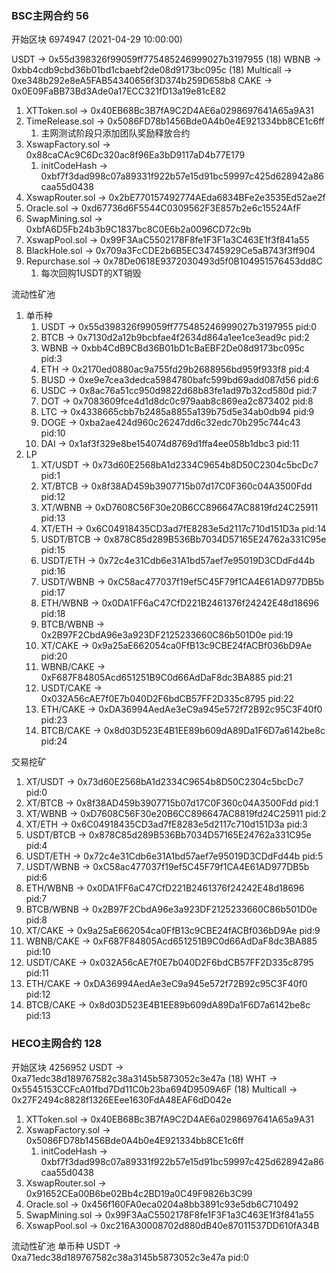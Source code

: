 ### BSC主网合约 56
开始区块 6974947 (2021-04-29 10:00:00)

USDT -> 0x55d398326f99059ff775485246999027b3197955 (18)
WBNB -> 0xbb4cdb9cbd36b01bd1cbaebf2de08d9173bc095c (18)
Multicall -> 0xe348b292e8eA5FAB54340656f3D374b259D658b8
CAKE -> 0x0E09FaBB73Bd3Ade0a17ECC321fD13a19e81cE82

1. XTToken.sol -> 0x40EB68Bc3B7fA9C2D4AE6a0298697641A65a9A31
2. TimeRelease.sol -> 0x5086FD78b1456Bde0A4b0e4E921334bb8CE1c6ff
    1. 主网测试阶段只添加团队奖励释放合约
3. XswapFactory.sol -> 0x88caCAc9C6Dc320ac8f96Ea3bD9117aD4b77E179
    1. initCodeHash -> 0xbf7f3dad998c07a89331f922b57e15d91bc59997c425d628942a86caa55d0438
4. XswapRouter.sol -> 0x2bE770157492774AEda6834BFe2e3535Ed52ae2f
5. Oracle.sol -> 0xd67736d6F5544C0309562F3E857b2e6c15524AfF
6. SwapMining.sol -> 0xbfA6D5Fb24b3b9C1837bc8C0E6b2a0096CD72c9b
7. XswapPool.sol -> 0x99F3AaC5502178F8fe1F3F1a3C463E1f3f841a55
8. BlackHole.sol -> 0x709a3FcCDE2b6B5EC34745929Ce5aB743f3ff904
9. Repurchase.sol -> 0x78De0618E9372030493d5f0B104951576453dd8C
    1. 每次回购1USDT的XT销毁


流动性矿池
1. 单币种 
    1. USDT -> 0x55d398326f99059ff775485246999027b3197955  pid:0
    2. BTCB	-> 0x7130d2a12b9bcbfae4f2634d864a1ee1ce3ead9c  pid:2
    3. WBNB -> 0xbb4CdB9CBd36B01bD1cBaEBF2De08d9173bc095c  pid:3
    4. ETH -> 0x2170ed0880ac9a755fd29b2688956bd959f933f8   pid:4
    5. BUSD -> 0xe9e7cea3dedca5984780bafc599bd69add087d56  pid:6
    6. USDC -> 0x8ac76a51cc950d9822d68b83fe1ad97b32cd580d  pid:7
    7. DOT -> 0x7083609fce4d1d8dc0c979aab8c869ea2c873402   pid:8
    8. LTC -> 0x4338665cbb7b2485a8855a139b75d5e34ab0db94   pid:9
    9. DOGE -> 0xba2ae424d960c26247dd6c32edc70b295c744c43  pid:10
    10. DAI -> 0x1af3f329e8be154074d8769d1ffa4ee058b1dbc3  pid:11
2. LP
    1. XT/USDT -> 0x73d60E2568bA1d2334C9654b8D50C2304c5bcDc7 pid:1
    2. XT/BTCB -> 0x8f38AD459b3907715b07d17C0F360c04A3500Fdd pid:12
    3. XT/WBNB -> 0xD7608C56F30e20B6CC896647AC8819fd24C25911 pid:13
    4. XT/ETH -> 0x6C04918435CD3ad7fE8283e5d2117c710d151D3a pid:14
    5. USDT/BTCB -> 0x878C85d289B536Bb7034D57165E24762a331C95e pid:15
    6. USDT/ETH -> 0x72c4e31Cdb6e31A1bd57aef7e95019D3CDdFd44b pid:16
    7. USDT/WBNB -> 0xC58ac477037f19ef5C45F79f1CA4E61AD977DB5b pid:17
    8. ETH/WBNB -> 0x0DA1FF6aC47CfD221B2461376f24242E48d18696 pid:18
    9. BTCB/WBNB -> 0x2B97F2CbdA96e3a923DF2125233660C86b501D0e pid:19
    10. XT/CAKE -> 0x9a25aE662054ca0FfB13c9CBE24fACBf036bD9Ae pid:20
    11. WBNB/CAKE -> 0xF687F84805Acd651251B9C0d66AdDaF8dc3BA885 pid:21
    12. USDT/CAKE -> 0x032A56cAE7f0E7b040D2F6bdCB57FF2D335c8795 pid:22
    13. ETH/CAKE -> 0xDA36994AedAe3eC9a945e572f72B92c95C3F40f0 pid:23
    14. BTCB/CAKE -> 0x8d03D523E4B1EE89b609dA89Da1F6D7a6142be8c pid:24

交易挖矿
1. XT/USDT -> 0x73d60E2568bA1d2334C9654b8D50C2304c5bcDc7 pid:0
2. XT/BTCB -> 0x8f38AD459b3907715b07d17C0F360c04A3500Fdd pid:1
3. XT/WBNB -> 0xD7608C56F30e20B6CC896647AC8819fd24C25911 pid:2
4. XT/ETH -> 0x6C04918435CD3ad7fE8283e5d2117c710d151D3a pid:3
5. USDT/BTCB -> 0x878C85d289B536Bb7034D57165E24762a331C95e pid:4
6. USDT/ETH -> 0x72c4e31Cdb6e31A1bd57aef7e95019D3CDdFd44b pid:5
7. USDT/WBNB -> 0xC58ac477037f19ef5C45F79f1CA4E61AD977DB5b pid:6
8. ETH/WBNB -> 0x0DA1FF6aC47CfD221B2461376f24242E48d18696 pid:7
9. BTCB/WBNB -> 0x2B97F2CbdA96e3a923DF2125233660C86b501D0e pid:8
10. XT/CAKE -> 0x9a25aE662054ca0FfB13c9CBE24fACBf036bD9Ae pid:9
11. WBNB/CAKE -> 0xF687F84805Acd651251B9C0d66AdDaF8dc3BA885 pid:10
12. USDT/CAKE -> 0x032A56cAE7f0E7b040D2F6bdCB57FF2D335c8795 pid:11
13. ETH/CAKE -> 0xDA36994AedAe3eC9a945e572f72B92c95C3F40f0 pid:12
14. BTCB/CAKE -> 0x8d03D523E4B1EE89b609dA89Da1F6D7a6142be8c pid:13































### HECO主网合约 128
开始区块 4256952
USDT -> 0xa71edc38d189767582c38a3145b5873052c3e47a (18)
WHT -> 0x5545153CCFcA01fbd7Dd11C0b23ba694D9509A6F (18)
Multicall -> 0x27F2494c8828f1326EEee1630FdA48EAF6dD042e

1. XTToken.sol -> 0x40EB68Bc3B7fA9C2D4AE6a0298697641A65a9A31
3. XswapFactory.sol -> 0x5086FD78b1456Bde0A4b0e4E921334bb8CE1c6ff
    1. initCodeHash -> 0xbf7f3dad998c07a89331f922b57e15d91bc59997c425d628942a86caa55d0438
4. XswapRouter.sol -> 0x91652CEa00B6be02Bb4c2BD19a0C49F9826b3C99
5. Oracle.sol -> 0x456f160FA0eca0204a8bb3891c93e5db6C710492
6. SwapMining.sol -> 0x99F3AaC5502178F8fe1F3F1a3C463E1f3f841a55
7. XswapPool.sol -> 0xc216A30008702d880dB40e87011537DD610fA34B

流动性矿池
单币种 USDT -> 0xa71edc38d189767582c38a3145b5873052c3e47a  pid:0
